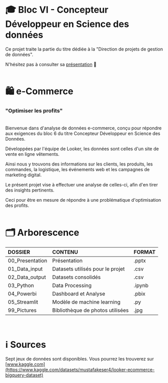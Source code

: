 # 🎓 Bloc VI - Concepteur Développeur en Science des données

Ce projet traite la partie du titre dédiée à la "Direction de projets de gestion de données". <br> 

N'hésitez pas à consulter sa [présentation](00_Presentation/eCommerce.pdf?raw=true) 🙂 <br> <br>


# 🛍 e-Commerce

### "Optimiser les profits" <br> <br>

Bienvenue dans d'analyse de données e-commerce, conçu pour répondre aux exigences du bloc 6 du titre Concepteur Développeur en Science des Données. <br>

Développées par l'équipe de Looker, les données sont celles d'un site de vente en ligne vêtements. <br>

Ainsi nous y trouvons des informations sur les clients, les produits, les commandes, la logistique, les événements web et les campagnes de marketing digital. <br>

Le présent projet vise à effectuer une analyse de celles-ci, afin d'en tirer des insights pertinents. <br>

Ceci pour être en mesure de répondre à une problématique d'optimisation des profits. <br> <br>


# 🗂 Arborescence
 
**DOSSIER** | **CONTENU** | **FORMAT** 
:---|:--- |:---
 00_Presentation | Présentation | .pptx 
 01_Data_input | Datasets utilisés pour le projet | .csv
 02_Data_output | Datasets consolidés | .csv
 03_Python | Data Processing |.ipynb
 04_Powerbi | Dashboard et Analyse | .pbix
 05_Streamlit | Modèle de machine learning |.py
 99_Pictures | Bibliothèque de photos utilisées | .jpg
 
 <br>

# ℹ️ Sources

Sept jeux de données sont disponibles. Vous pourrez les trouverez sur [www.kaggle.com](https://www.kaggle.com/datasets/mustafakeser4/looker-ecommerce-bigquery-dataset) <br> <br>


